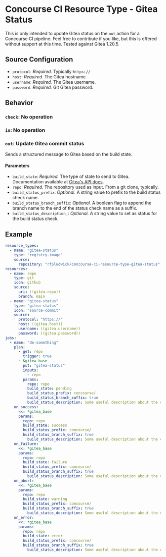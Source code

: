 # Concourse CI Resource Type - Gitea Status

This is only intended to update Gitea status on the `out` action for a Concourse
CI pipeline. Feel free to contribute if you like, but this is offered without support
at this time. Tested against Gitea 1.20.5.

## Source Configuration

* `protocol`: *Required.* Typically `https://`
* `host`: *Required*. The Gitea hostname.
* `username`: *Required.* The Gitea username.
* `password`: *Required.* Git Gitea password.

## Behavior

### `check`: No operation

### `in`: No operation

### `out`: Update Gitea commit status

Sends a structured message to Gitea based on the build state.

#### Parameters

* `build_state`: *Required.* The type of state to send to Gitea. Documentation available
at [Gitea's API docs](https://docs.gitea.com/api/1.20/#tag/repository/operation/repoCreateStatus).
* `repo`: *Required.* The repository used as input. From a git clone, typically.
* `build_status_prefix`: *Optional.* A string value to prefix to the build status
check name.
* `build_status_branch_suffix`: *Optional.* A boolean flag to append the branch
name to the end of the status check name as a suffix.
* `build_status_description_`: *Optional.* A string value to set as status for the
build status check.

## Example

```yaml
resource_types:
  - name: "gitea-status"
    type: "registry-image"
    source:
      repository: "rfpludwick/concourse-ci-resource-type-gitea-status"
resources:
  - name: repo
    type: git
    icon: github
    source:
      uri: ((gitea.repo))
      branch: main
  - name: "gitea-status"
    type: "gitea-status"
    icon: "source-commit"
    source:
      protocol: "https://"
      host: ((gitea.host))
      username: ((gitea.username))
      password: ((gitea.password))
jobs:
  - name: "do-something"
    plan:
      - get: repo
        trigger: true
      - &gitea_base
        put: "gitea-status"
        inputs:
          - repo
        params:
          repo: repo
          build_state: pending
          build_status_prefix: concourse/
          build_status_branch_suffix: true
          build_status_description: Some useful description about the check
    on_success:
      <<: *gitea_base
      params:
        repo: repo
        build_state: success
        build_status_prefix: concourse/
        build_status_branch_suffix: true
          build_status_description: Some useful description about the check
    on_failure:
      <<: *gitea_base
      params:
        repo: repo
        build_state: failure
        build_status_prefix: concourse/
        build_status_branch_suffix: true
          build_status_description: Some useful description about the check
    on_abort:
      <<: *gitea_base
      params:
        repo: repo
        build_state: warning
        build_status_prefix: concourse/
        build_status_branch_suffix: true
          build_status_description: Some useful description about the check
    on_error:
      <<: *gitea_base
      params:
        repo: repo
        build_state: error
        build_status_prefix: concourse/
        build_status_branch_suffix: true
          build_status_description: Some useful description about the check
```
